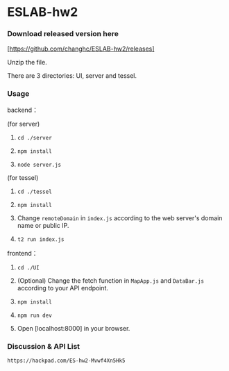 # ESLAB-hw2

### Download released version here

[https://github.com/changhc/ESLAB-hw2/releases]

Unzip the file.

There are 3 directories: UI, server and tessel.

### Usage

  backend：

  (for server)
  
  1. ```cd ./server```
  
  2. ```npm install```
  
  3. ```node server.js```

  (for tessel)

  1. ```cd ./tessel```
  
  2. ```npm install```
  
  3. Change ```remoteDomain``` in ```index.js``` according to the web server's domain name or public IP.

  4. ```t2 run index.js```

  frontend：

  1. ```cd ./UI```

  2. (Optional) Change the fetch function in ```MapApp.js``` and ```DataBar.js``` according to your API endpoint.
  
  3. ```npm install```
  
  4. ```npm run dev```
  
  5. Open [localhost:8000] in your browser.


### Discussion & API List

    https://hackpad.com/ES-hw2-Mvwf4Xn5Hk5
